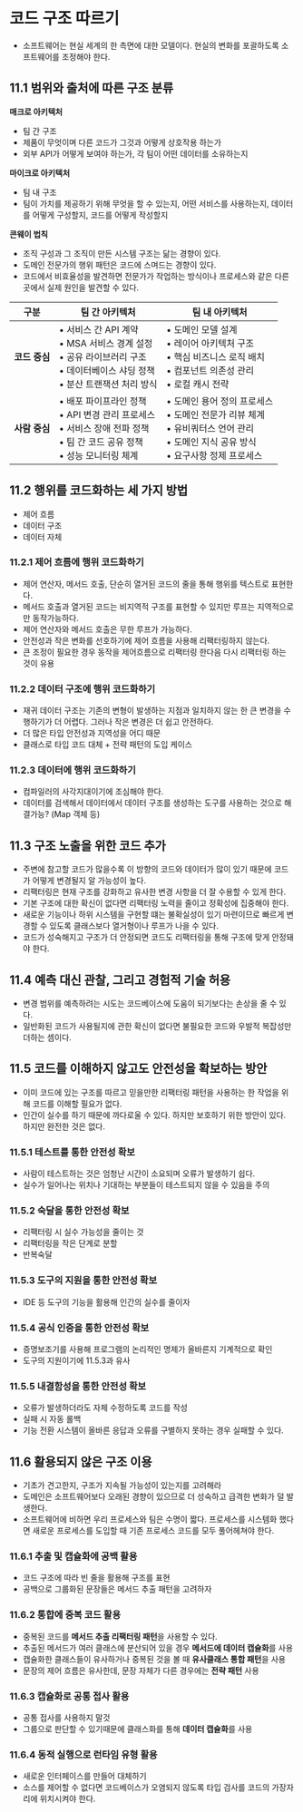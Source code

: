 # 코드 구조 따르기

- 소프트웨어는 현실 세계의 한 측면에 대한 모델이다. 현실의 변화를 포괄하도록 소프트웨어를 조정해야 한다.

## 11.1 범위와 출처에 따른 구조 분류

**매크로 아키텍처**

- 팀 간 구조
- 제품이 무엇이며 다른 코드가 그것과 어떻게 상호작용 하는가
- 외부 API가 어떻게 보여야 하는가, 각 팀이 어떤 데이터를 소유하는지

**마이크로 아키텍처**

- 팀 내 구조
- 팀이 가치를 제공하기 위해 무엇을 할 수 있는지, 어떤 서비스를 사용하는지, 데이터를 어떻게 구성할지, 코드를 어떻게 작성할지

**콘웨이 법칙**

- 조직 구성과 그 조직이 만든 시스템 구조는 닮는 경향이 있다.
- 도메인 전문가의 행위 패턴은 코드에 스며드는 경향이 있다.
- 코드에서 비효율성을 발견하면 전문가가 작업하는 방식이나 프로세스와 같은 다른 곳에서 실제 원인을 발견할 수 있다.

| 구분          | 팀 간 아키텍처                                                                                                                    | 팀 내 아키텍처                                                                                                                            |
| ------------- | --------------------------------------------------------------------------------------------------------------------------------- | ----------------------------------------------------------------------------------------------------------------------------------------- |
| **코드 중심** | • 서비스 간 API 계약<br>• MSA 서비스 경계 설정<br>• 공유 라이브러리 구조<br>• 데이터베이스 샤딩 정책<br>• 분산 트랜잭션 처리 방식 | • 도메인 모델 설계<br>• 레이어 아키텍처 구조<br>• 핵심 비즈니스 로직 배치<br>• 컴포넌트 의존성 관리<br>• 로컬 캐시 전략                   |
| **사람 중심** | • 배포 파이프라인 정책<br>• API 변경 관리 프로세스<br>• 서비스 장애 전파 정책<br>• 팀 간 코드 공유 정책<br>• 성능 모니터링 체계   | • 도메인 용어 정의 프로세스<br>• 도메인 전문가 리뷰 체계<br>• 유비쿼터스 언어 관리<br>• 도메인 지식 공유 방식<br>• 요구사항 정제 프로세스 |

## 11.2 행위를 코드화하는 세 가지 방법

- 제어 흐름
- 데이터 구조
- 데이터 자체

### 11.2.1 제어 흐름에 행위 코드화하기

- 제어 연산자, 메서드 호출, 단순히 열거된 코드의 줄을 통해 행위를 텍스트로 표현한다.
- 메서드 호출과 열거된 코드는 비지역적 구조를 표현할 수 있지만 루프는 지역적으로만 동작가능하다.
- 제어 연산자와 메서드 호출은 무한 루프가 가능하다.
- 안전성과 작은 변화를 선호하기에 제어 흐름을 사용해 리팩터링하지 않는다.
- 큰 조정이 필요한 경우 동작을 제어흐름으로 리팩터링 한다음 다시 리팩터링 하는 것이 유용

### 11.2.2 데이터 구조에 행위 코드화하기

- 재귀 데이터 구조는 기존의 변형이 발생하는 지점과 일치하지 않는 한 큰 변경을 수행하기가 더 어렵다. 그러나 작은 변경은 더 쉽고 안전하다.
- 더 많은 타입 안전성과 지역성을 어디 때문
- 클래스로 타입 코드 대체 + 전략 패턴의 도입 케이스

### 11.2.3 데이터에 행위 코드화하기

- 컴파일러의 사각지대이기에 조심해야 한다.
- 데이터를 검색해서 데이터에서 데이터 구조를 생성하는 도구를 사용하는 것으로 해결가능? (Map 객체 등)

## 11.3 구조 노출을 위한 코드 추가

- 주변에 참고할 코드가 많을수록 이 방향의 코드와 데이터가 많이 있기 때문에 코드가 어떻게 변경될지 알 가능성이 높다.
- 리팩터링은 현재 구조를 강화하고 유사한 변경 사항을 더 잘 수용할 수 있게 한다.
- 기본 구조에 대한 확신이 없다면 리팩터링 노력을 줄이고 정확성에 집중해야 한다.
- 새로운 기능이나 하위 시스템을 구현할 떄는 불확실성이 있기 마련이므로 빠르게 변경할 수 있도록 클래스보다 열거형이나 루프가 나을 수 있다.
- 코드가 성숙해지고 구조가 더 안정되면 코드도 리팩터링을 통해 구조에 맞게 안정돼야 한다.

## 11.4 예측 대신 관찰, 그리고 경험적 기술 허용

- 변경 범위를 예측하려는 시도는 코드베이스에 도움이 되기보다는 손상을 줄 수 있다.
- 일반화된 코드가 사용될지에 관한 확신이 없다면 불필요한 코드와 우발적 복잡성만 더하는 셈이다.

## 11.5 코드를 이해하지 않고도 안전성을 확보하는 방안

- 이미 코드에 있는 구조를 따르고 믿을만한 리팩터링 패턴을 사용하는 한 작업을 위해 코드를 이해할 필요가 없다.
- 인간이 실수를 하기 때문에 까다로울 수 있다. 하지만 보호하기 위한 방안이 있다. 하지만 완전한 것은 없다.

### 11.5.1 테스트를 통한 안전성 확보

- 사람이 테스트하는 것은 엄청난 시간이 소요되며 오류가 발생하기 쉽다.
- 실수가 일어나는 위치나 기대하는 부분들이 테스트되지 않을 수 있음을 주의

### 11.5.2 숙달을 통한 안전성 확보

- 리팩터링 시 실수 가능성을 줄이는 것
- 리팩터링을 작은 단계로 분할
- 반복숙달

### 11.5.3 도구의 지원을 통한 안전성 확보

- IDE 등 도구의 기능을 활용해 인간의 실수를 줄이자

### 11.5.4 공식 인증을 통한 안전성 확보

- 증명보조기를 사용해 프로그램의 논리적인 명제가 올바른지 기계적으로 확인
- 도구의 지원이기에 11.5.3과 유사

### 11.5.5 내결함성을 통한 안전성 확보

- 오류가 발생하더라도 자체 수정하도록 코드를 작성
- 실패 시 자동 롤백
- 기능 전환 시스템이 올바른 응답과 오류를 구별하지 못하는 경우 실패할 수 있다.

## 11.6 활용되지 않은 구조 이용

- 기초가 견고한지, 구조가 지속될 가능성이 있는지를 고려해라
- 도메인은 소프트웨어보다 오래된 경향이 있으므로 더 성숙하고 급격한 변화가 덜 발생한다.
- 소프트웨어에 비하면 우리 프로세스와 팀은 수명이 짧다. 프로세스를 시스템화 했다면 새로운 프로세스를 도입할 때 기존 프로세스 코드를 모두 풀어헤쳐야 한다.

### 11.6.1 추출 및 캡슐화에 공백 활용

- 코드 구조에 따라 빈 줄을 활용해 구조를 표현
- 공백으로 그룹화된 문장들은 메서드 추출 패턴을 고려하자

### 11.6.2 통합에 중복 코드 활용

- 중복된 코드를 **메서드 추출 리팩터링 패턴**을 사용할 수 있다.
- 추출된 메서드가 여러 클래스에 분산되어 있을 경우 **메서드에 데이터 캡슐화**를 사용
- 캡슐화한 클래스들이 유사하거나 중복된 것을 볼 때 **유사클래스 통합 패턴**을 사용
- 문장의 제어 흐름은 유사한데, 문장 자체가 다른 경우에는 **전략 패턴** 사용

### 11.6.3 캡슐화로 공통 접사 활용

- 공통 접사를 사용하지 말것
- 그룹으로 판단할 수 있기때문에 클래스화를 통해 **데이터 캡슐화**를 사용

### 11.6.4 동적 실행으로 런타임 유형 활용

- 새로운 인터페이스를 만들어 대체하기
- 소스를 제어할 수 없다면 코드베이스가 오염되지 않도록 타입 검사를 코드의 가장자리에 위치시켜야 한다.
